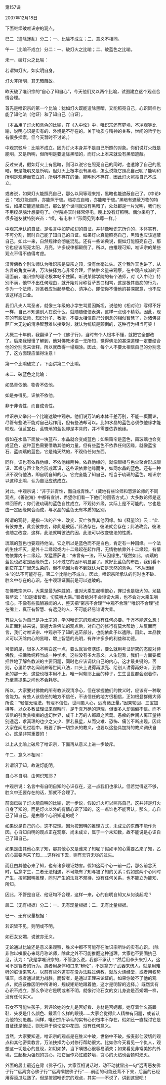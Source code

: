 第157课

2007年12月18日

下面继续破唯识宗的观点。

巳二（遣除迷乱）分二：一、比喻不成立；二、意义不相同。

午一（比喻不成立）分二：一、破灯火之比喻；二、破蓝色之比喻。

未一、破灯火之比喻：

若谓如灯火，如实明自身。

灯火非所明，其无暗蔽故。

昨天破了唯识宗的“自心了知自心”，今天他们又以两个比喻，试图建立这个观点合情合理。

首先是唯识宗的第一个比喻：犹如灯火既能遣除黑暗，又能照亮自己，心识同样也能了知他法（他证）和了知自己（自证）。

（本品用了灯火和蓝色的比喻，在《入中论》中，唯识宗还有梦境、不净观等比喻，说明心识是实有的、外境是不存在的。关于物质与精神的关系，世间的哲学也有很多探索，但今天暂时不讨论。）

中观宗驳斥：比喻不成立。因为灯火本身并不是自己所照的对象。你们说灯火既是能明，又是所明，但所明是要遣除黑暗的，而灯火上本来就没有黑暗遮蔽。

反过来说，假如灯火上有黑暗，则可以说它在照亮自己的同时，也遣除了自己的黑暗，既是能明又是所明。但灯火上根本没有黑暗，怎么说能它照亮自己呢？能明和所明是观待而安立的，所明不存在的话，能明也不存在，因此灯火照亮自己不成立。

或者说，如果灯火能照亮自己，那么以同等理来推，黑暗也能遮蔽自己了。《中论》云：“若灯能自照，亦能照于彼。暗亦应自暗，亦能暗于彼。”黑暗有遮蔽万物的特性，如果它能遮蔽自己，那么整个世间就没有黑暗了，处处都是一片光明，我们也不用绞尽脑汁想要电了。（学院冬天时经常停电，晚上没有灯照明。偶尔来电了，很多道友就特别兴奋：“噢，有电啦！”形同见到本尊一样。）

中观宗承认的自证，是名言中如梦如幻的自证，并非像唯识宗所许的，本体实有、不可分割，同时自己能了知自己的自证。如果灯火真能照亮自己，黑暗也应该遮蔽自己，如此一来，自然规律会彻底混乱。还有一些论典说，假如灯能照亮自己，那它也应该照亮太阳、月亮，许多规律都颠倒了。所以，由推理可知，唯识宗的某些观点不得不值得考虑。

汉传佛教个别法师认为唯识宗是显宗之顶，没有丝毫过失。这个我昨天也讲了，从名言的角度来讲，万法抉择为心非常合理，但依胜义量来观察，在中观应成派的正理面前，唯识宗的理论根本站不住脚。听说某佛学院的有个法师，对《入中论》特别不满，他举不出任何理由，就开始对月称菩萨恶口相骂，这是极其愚痴的行为。作为一个法师，对圣者应当起恭敬心、清净心，即使你不懂他的甚深密意，也不应该这样造口业。

我们凡夫人骂圣者，就像三年级的小学生骂爱因斯坦，说他的《相对论》写得不好一样，自己不知道别人在说什么，就随随便便表演，这样一点也不精彩。因此，现在的有些法师、知识分子、教授，不要太相信自己分别念的相似智慧了，对诸佛菩萨广大无边的清净智慧难以接受时，就认为统统是颠倒的，这种行为相当可笑！

大概二十年前，我翻译了一个《佛子行》，当时有个人根本不懂，就把它全部改了。后来我慢慢了解到，他对佛教术语一无所知，觉得佛法的甚深道理一定要结合他的分别念来诠释，所以就改得一塌糊涂。因此，每个人不要太相信自己的分别念了，这方面理应值得注意！

第一个比喻破完了，下面讲第二个比喻。

未二、破蓝色之比喻：

如晶青依他，物青不依他，

如是亦得见，识依不依他。

非于非青性，而自成青性。

唯识宗又举出一个比喻遮破中观宗。他们说万法的本体千差万别，不能一概而论，尽管有些法不能对自己起作用，但有些法却可以。比如水晶的蓝色必须依他缘才能映现，但蓝宝石、蓝琉璃的蓝色却是本具的，并不需要依靠他缘。

假如在水晶下面放一块蓝布，水晶就会变成蓝色；如果窗帘是蓝色，窗玻璃也会变成蓝色，这种蓝色需要借助其他的力量。但有些蓝色不依靠任何因缘，就像蓝宝石、蓝琉璃的蓝色，它是纯天然的，不观待任何东西。

同样，识也有依靠他缘、不依他缘两种。依靠他缘的，就像眼根与色尘聚合形成眼识、耳根与声尘聚合形成耳识，这些识依靠他缘而生，如同水晶的蓝色。还有一种识不观待他法，即自明自知的心，它完全能了知自己，相当于琉璃的蓝色。唯识宗以这种比喻，认为自证应该成立。

对此，中观宗说：“非于非青性，而自成青性。”（藏地有些论师和慧源论师的不同观点，《善说海》中都有宣讲，希望你们看一下他们的回答方式。）大多数论师是这样回答的：你们说琉璃的蓝色自性成立，不观待外缘，实际上是不可能的。它也是由一定因缘聚合而成，与水晶的蓝色无有本质的区别。

所谓的观待，是指一法的产生、改变、灭亡依靠其他因缘。如《释量论》云：“此有彼亦生，此变彼亦变，称此是彼因。”此法存在，彼法就会存在；此法改变，彼法也随之改变，这样，此法就叫彼法的因，此法可以改变彼法的性质。

琉璃的蓝色也要观待他法，它之所以是蓝色而不是白色，肯定有一种因缘。一个法的生住坏灭，是外十二缘起或内十二缘起在起作用，无情物依靠外十二缘起，有情物依靠内十二缘起，龙猛菩萨说：“未曾有一法，不从因缘生。”既然如此，琉璃的蓝色也必定是因缘所生，只不过它的因不明显罢了。就好比蓝色的布匹，我们看不到它在工厂里怎么染的，但不能因为看不到就认为它是天然的蓝色。“不从因缘生”的法不可能存在，第二个比喻也不成立。因此，唯识宗所承认的何时也不破、胜义中存在的心识，在中观理证面前是可以遮破的。

在佛教宗派中，大乘是最为殊胜的，谁对大乘生起嗔恨心，罪过也是极大的。龙猛菩萨云：“如是诸智者，切莫嗔大乘。”智者绝对不会诽谤大乘，也不会对大乘生嗔恨心。不像有些孤陋寡闻的人，整天把“密宗不合理”“中观不合理”“唯识不合理”挂在嘴上，真正有智慧、有远见的人，不可能轻易诽谤大乘。

有些人认为自己是净土宗的，学习唯识宗的观点没有任何必要。千万不能这么想！从正面利益来说，掌握大乘佛法的观点后，对自己的修行有莫大帮助；从反面而言，我们对唯识宗、中观宗不了知的迷茫部分，也能依此予以遣除。因此，本品教义可以灭除内心的黑暗，增上智慧的光明，有许许多多的利益和功德。

可惜的是，很多人不明白这一点，要么就盲修瞎炼，要么就用考证研究的态度对待佛教，把佛教纯粹当成一种学术，这些没有多大意义。人生短暂，我们一方面要概括性地了解各教派的主要问题，同时也应该调伏自己的内心，这才最关键的。否则，心里希求名闻利养等世间八法，口头上说得再漂亮、给别人讲得再好听，到你死的那一天，这些也根本用不上，唯一阿赖耶上面的种子，生生世世都会跟着你，乃至菩提果之间也不会耗尽。

所以，大家要对佛教的所有教派观清净心，但在掌握他们的教义时，应该有一种取舍能力。有些人该信任的地方不信任，不该信任的地方很相信，正如根登群佩大师所说：“轻信无理法，有理不信任，世间愚人心，远离诸正量。”因果轮回、三宝加持等，以众多教证理证来观察时，是千真万确的道理，但很多人却偏偏不信。而不该信的引发贪嗔痴的虚幻世界，成千上万的人都趋之若鹜。愚痴的世间人离正量特别遥远，求真理的也少之又少、寥若晨星，从而灾难、恐怖、痛苦不断出现。因此大家在闻思过程中，既要了解一切宗派的教义，也要以这些具加持的教义调伏自心，这是非常重要的！

以上从比喻上破斥了唯识宗，下面再从意义上进一步破斥。

午二、意义不相同：

若谓识了知，故说灯能明。

自心本自明，由何识知耶？

中观宗说：名言中有自明自知的心识存在，这一点我们也承认。但若觉得这不够，胜义中还要存在的话，那就不合理了。

前面已破了灯火能自明的比喻，退一步说，假设灯火可以照亮自己，这并非是灯火自身了知的，而是灯火以外的有情心识了知的，这一点谁也不能否认。那么，心自己了知自己，是由哪个心识知道的呢？

如果说是自己的心，这不应理。因为按因明的推理方式，未成立的东西不能作为因。心自知自明的观点正在观察、尚未成立，属于一个未知数，故不能说是心识自己了知自己。

如果是由其他心来了知，那其他心又是谁来了知呢？假如甲的心需要乙来了知，乙的心需要丙来了知……这样推下去，则有无穷无尽的过失。

而且由其他心来了知，也有诸多理证妨害。假如这两个心一前一后，那么前念灭时，后念才生，二者无法相遇，不可能有了知与被了知的关系；假如这两个心同时产生，按照因明推理，同时产生的法互不观待，没有任何关系，也不能立为能知、所知。

因此，不管是自证、他证均不合理，这样一来，心的自明自知又从何谈起呢？

辰二（无有根据）分二：一、无有现量根据；二、无有比量根据。

巳一、无有现量根据：

若识皆不见，则明或不明，

如石女女媚，说彼亦无义。

无论通过比喻还是意义来观察，胜义中都不可能存在唯识宗所许的实有心识。（除非你以嗔恨心来骂月称论师，除此之外不可能推翻这种道理。大家也不要固执己见，认为：“我是学唯识宗的，不管怎么说，我都不承认！”然后用拳头来打人，这可不是智者的行为。愚者用身体和口来“辩论”，不是拿刀子武器来伤人，就是用难听的脏话来骂人。以前有些外道实在没办法胜过佛教，就放火烧经堂，或者用权势镇压，或者通过武力战胜。而智者，是通过正理来论证的。如果你破不了他的观点，就应该像因明中所讲的，规规矩矩地跟着他，这才是明智的选择。）既然实有心识不成立，那么争论它是明或者不明，就像讨论石女的女儿身姿是否娇媚一样，没有任何实义。

石女不可能生孩子，若评论她的女儿是否好看、身材是否婀娜，她穿着什么高跟鞋、头发是什么颜色、戴着什么样的眼镜……大家会觉得此人精神有问题，或者认为他特别愚蠢。同样，唯识宗所承认的实有心识根本不存在，假如还一直探讨它是自证还是他证，则无异于谈论空中花园，没有任何意义。

当然，大家要知道，唯识宗的观点是在胜义中破，世俗中不破。按麦彭仁波切的观点和其他密乘教言，万法抉择为心对修行帮助很大。比如你今天看见一个仇人，观想这一切是心的显现，如幻如梦，当下嗔恨心很容易消失；如果看见非常美妙的外境，生起极为强烈的贪心，把它当作彩虹或梦境，贪心的火焰也会顿时熄灭。

外面的居士最近在背《佛子行》，大家互相说话时，动不动就冒出一句“远离恶友佛子行”“远离贪心佛子行”“远离嗔恨佛子行”……前面的可能还背不下来，后面的已经用得滚瓜烂熟了。但是按照唯识宗的观点，其实——不说了，讲到这里吧！
